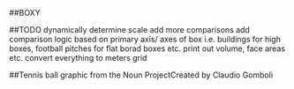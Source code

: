 ##BOXY

##TODO
dynamically determine scale
add more comparisons
add comparison logic based on primary axis/ axes of box i.e. buildings for high boxes, football pitches for flat borad boxes etc.
print out volume, face areas etc.
convert everything to meters
grid

##Tennis ball graphic
from the Noun ProjectCreated by Claudio Gomboli

